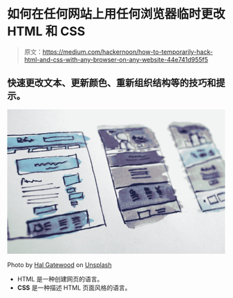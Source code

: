 # 如何在任何网站上用任何浏览器临时更改 HTML 和 CSS

> 原文：<https://medium.com/hackernoon/how-to-temporarily-hack-html-and-css-with-any-browser-on-any-website-44e741d955f5>

## 快速更改文本、更新颜色、重新组织结构等的技巧和提示。

![](img/dc095e1207c8ca0ebd1507a452afb9e6.png)

Photo by [Hal Gatewood](https://unsplash.com/@halgatewood?utm_source=medium&utm_medium=referral) on [Unsplash](https://unsplash.com?utm_source=medium&utm_medium=referral)

*   HTML 是一种创建网页的语言。
*   **CSS** 是一种描述 HTML 页面风格的语言。